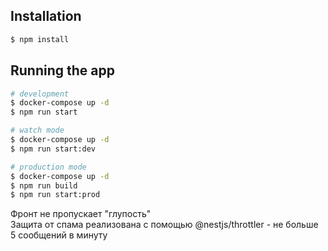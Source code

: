 ## Installation

```bash
$ npm install
```

## Running the app

```bash
# development
$ docker-compose up -d
$ npm run start

# watch mode
$ docker-compose up -d
$ npm run start:dev

# production mode
$ docker-compose up -d
$ npm run build
$ npm run start:prod
```
Фронт не пропускает "глупость" \
Защита от спама реализована с помощью @nestjs/throttler - не больше 5 сообщений в минуту
